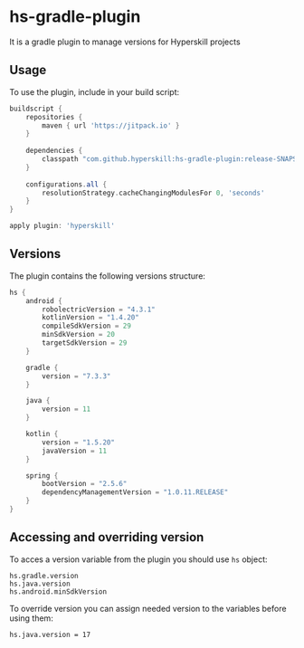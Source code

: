 # hs-gradle-plugin

It is a gradle plugin to manage versions for Hyperskill projects

## Usage

To use the plugin, include in your build script:

```gradle
buildscript {
    repositories {
        maven { url 'https://jitpack.io' }
    }
    
    dependencies {
        classpath "com.github.hyperskill:hs-gradle-plugin:release-SNAPSHOT"
    }
    
    configurations.all {
        resolutionStrategy.cacheChangingModulesFor 0, 'seconds'
    }
}

apply plugin: 'hyperskill'
```

## Versions

The plugin contains the following versions structure:

```gradle
hs {
    android {
        robolectricVersion = "4.3.1"
        kotlinVersion = "1.4.20"
        compileSdkVersion = 29
        minSdkVersion = 20
        targetSdkVersion = 29
    }

    gradle {
        version = "7.3.3"
    }

    java {
        version = 11
    }

    kotlin {
        version = "1.5.20"
        javaVersion = 11
    }

    spring {
        bootVersion = "2.5.6"
        dependencyManagementVersion = "1.0.11.RELEASE"
    }
}
```

## Accessing and overriding version

To acces a version variable from the plugin you should use `hs` object:

```
hs.gradle.version
hs.java.version
hs.android.minSdkVersion
```

To override version you can assign needed version to the variables before using them:

```
hs.java.version = 17
```
